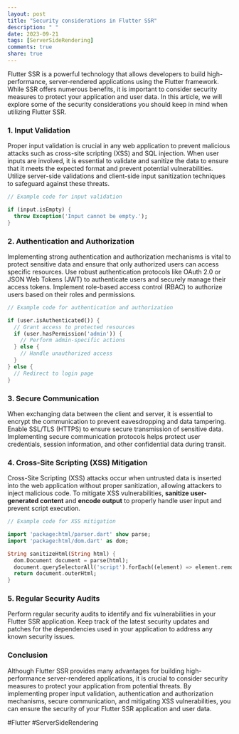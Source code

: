 ```yaml
---
layout: post
title: "Security considerations in Flutter SSR"
description: " "
date: 2023-09-21
tags: [ServerSideRendering]
comments: true
share: true
---
```


Flutter SSR is a powerful technology that allows developers to build high-performance, server-rendered applications using the Flutter framework. While SSR offers numerous benefits, it is important to consider security measures to protect your application and user data. In this article, we will explore some of the security considerations you should keep in mind when utilizing Flutter SSR.

### 1. Input Validation ###

Proper input validation is crucial in any web application to prevent malicious attacks such as cross-site scripting (XSS) and SQL injection. When user inputs are involved, it is essential to validate and sanitize the data to ensure that it meets the expected format and prevent potential vulnerabilities. Utilize server-side validations and client-side input sanitization techniques to safeguard against these threats.

```dart
// Example code for input validation

if (input.isEmpty) {
  throw Exception('Input cannot be empty.');
}
```

### 2. Authentication and Authorization ###

Implementing strong authentication and authorization mechanisms is vital to protect sensitive data and ensure that only authorized users can access specific resources. Use robust authentication protocols like OAuth 2.0 or JSON Web Tokens (JWT) to authenticate users and securely manage their access tokens. Implement role-based access control (RBAC) to authorize users based on their roles and permissions.

```dart
// Example code for authentication and authorization

if (user.isAuthenticated()) {
  // Grant access to protected resources
  if (user.hasPermission('admin')) {
    // Perform admin-specific actions
  } else {
    // Handle unauthorized access
  }
} else {
  // Redirect to login page
}
```

### 3. Secure Communication ###

When exchanging data between the client and server, it is essential to encrypt the communication to prevent eavesdropping and data tampering. Enable SSL/TLS (HTTPS) to ensure secure transmission of sensitive data. Implementing secure communication protocols helps protect user credentials, session information, and other confidential data during transit.

### 4. Cross-Site Scripting (XSS) Mitigation ###

Cross-Site Scripting (XSS) attacks occur when untrusted data is inserted into the web application without proper sanitization, allowing attackers to inject malicious code. To mitigate XSS vulnerabilities, **sanitize user-generated content** and **encode output** to properly handle user input and prevent script execution.

```dart
// Example code for XSS mitigation

import 'package:html/parser.dart' show parse;
import 'package:html/dom.dart' as dom;

String sanitizeHtml(String html) {
  dom.Document document = parse(html);
  document.querySelectorAll('script').forEach((element) => element.remove());
  return document.outerHtml;
}
```

### 5. Regular Security Audits ###

Perform regular security audits to identify and fix vulnerabilities in your Flutter SSR application. Keep track of the latest security updates and patches for the dependencies used in your application to address any known security issues.

### Conclusion ###

Although Flutter SSR provides many advantages for building high-performance server-rendered applications, it is crucial to consider security measures to protect your application from potential threats. By implementing proper input validation, authentication and authorization mechanisms, secure communication, and mitigating XSS vulnerabilities, you can ensure the security of your Flutter SSR application and user data.

#Flutter #ServerSideRendering